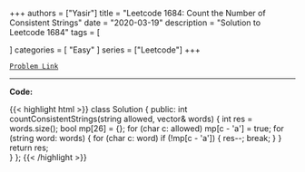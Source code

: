 
+++
authors = ["Yasir"]
title = "Leetcode 1684: Count the Number of Consistent Strings"
date = "2020-03-19"
description = "Solution to Leetcode 1684"
tags = [
    
]
categories = [
    "Easy"
]
series = ["Leetcode"]
+++



[`Problem Link`](https://leetcode.com/problems/count-the-number-of-consistent-strings/description/)

---

**Code:**

{{< highlight html >}}
class Solution {
public:
    int countConsistentStrings(string allowed, vector<string>& words) {
        int res = words.size();
        bool mp[26] = {};
        for (char c: allowed) mp[c - 'a'] = true;
        for (string word: words) {
            for (char c: word) if (!mp[c - 'a']) {
                res--;
                break;
            }
        }
        return res;        
    }
};
{{< /highlight >}}

